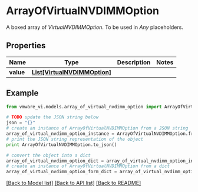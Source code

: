 # ArrayOfVirtualNVDIMMOption

A boxed array of *VirtualNVDIMMOption*. To be used in *Any* placeholders. 

## Properties
Name | Type | Description | Notes
------------ | ------------- | ------------- | -------------
**value** | [**List[VirtualNVDIMMOption]**](VirtualNVDIMMOption.md) |  | 

## Example

```python
from vmware_vi.models.array_of_virtual_nvdimm_option import ArrayOfVirtualNVDIMMOption

# TODO update the JSON string below
json = "{}"
# create an instance of ArrayOfVirtualNVDIMMOption from a JSON string
array_of_virtual_nvdimm_option_instance = ArrayOfVirtualNVDIMMOption.from_json(json)
# print the JSON string representation of the object
print ArrayOfVirtualNVDIMMOption.to_json()

# convert the object into a dict
array_of_virtual_nvdimm_option_dict = array_of_virtual_nvdimm_option_instance.to_dict()
# create an instance of ArrayOfVirtualNVDIMMOption from a dict
array_of_virtual_nvdimm_option_form_dict = array_of_virtual_nvdimm_option.from_dict(array_of_virtual_nvdimm_option_dict)
```
[[Back to Model list]](../README.md#documentation-for-models) [[Back to API list]](../README.md#documentation-for-api-endpoints) [[Back to README]](../README.md)


